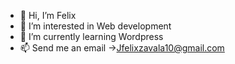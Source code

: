 - 👋 Hi, I’m Felix
- 👀 I’m interested in Web development
- 🌱 I’m currently learning Wordpress
- 📫 Send me an email ->Jfelixzavala10@gmail.com

<!---
JFELIXZAVALA/JFELIXZAVALA is a ✨ special ✨ repository because its `README.md` (this file) appears on your GitHub profile.
You can click the Preview link to take a look at your changes.
--->
